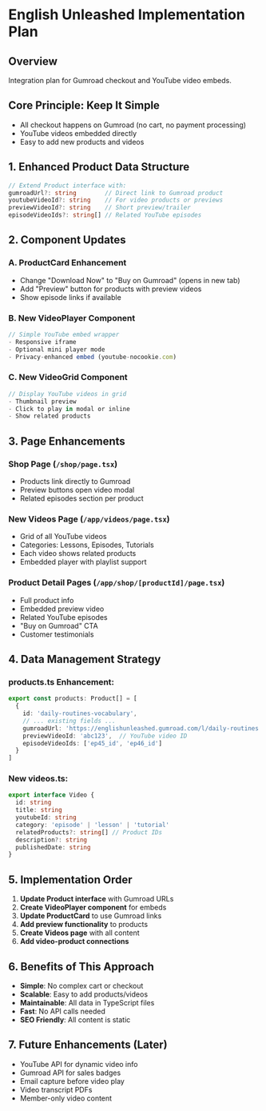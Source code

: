 # English Unleashed Implementation Plan

## Overview
Integration plan for Gumroad checkout and YouTube video embeds.

## Core Principle: Keep It Simple
- All checkout happens on Gumroad (no cart, no payment processing)
- YouTube videos embedded directly
- Easy to add new products and videos

## 1. Enhanced Product Data Structure
```typescript
// Extend Product interface with:
gumroadUrl?: string        // Direct link to Gumroad product
youtubeVideoId?: string    // For video products or previews
previewVideoId?: string    // Short preview/trailer
episodeVideoIds?: string[] // Related YouTube episodes
```

## 2. Component Updates

### A. ProductCard Enhancement
- Change "Download Now" to "Buy on Gumroad" (opens in new tab)
- Add "Preview" button for products with preview videos
- Show episode links if available

### B. New VideoPlayer Component
```typescript
// Simple YouTube embed wrapper
- Responsive iframe
- Optional mini player mode
- Privacy-enhanced embed (youtube-nocookie.com)
```

### C. New VideoGrid Component
```typescript
// Display YouTube videos in grid
- Thumbnail preview
- Click to play in modal or inline
- Show related products
```

## 3. Page Enhancements

### Shop Page (`/shop/page.tsx`)
- Products link directly to Gumroad
- Preview buttons open video modal
- Related episodes section per product

### New Videos Page (`/app/videos/page.tsx`)
- Grid of all YouTube videos
- Categories: Lessons, Episodes, Tutorials
- Each video shows related products
- Embedded player with playlist support

### Product Detail Pages (`/app/shop/[productId]/page.tsx`)
- Full product info
- Embedded preview video
- Related YouTube episodes
- "Buy on Gumroad" CTA
- Customer testimonials

## 4. Data Management Strategy

### products.ts Enhancement:
```typescript
export const products: Product[] = [
  {
    id: 'daily-routines-vocabulary',
    // ... existing fields ...
    gumroadUrl: 'https://englishunleashed.gumroad.com/l/daily-routines',
    previewVideoId: 'abc123',  // YouTube video ID
    episodeVideoIds: ['ep45_id', 'ep46_id']
  }
]
```

### New videos.ts:
```typescript
export interface Video {
  id: string
  title: string
  youtubeId: string
  category: 'episode' | 'lesson' | 'tutorial'
  relatedProducts?: string[] // Product IDs
  description?: string
  publishedDate: string
}
```

## 5. Implementation Order

1. **Update Product interface** with Gumroad URLs
2. **Create VideoPlayer component** for embeds
3. **Update ProductCard** to use Gumroad links
4. **Add preview functionality** to products
5. **Create Videos page** with all content
6. **Add video-product connections**

## 6. Benefits of This Approach
- **Simple**: No complex cart or checkout
- **Scalable**: Easy to add products/videos
- **Maintainable**: All data in TypeScript files
- **Fast**: No API calls needed
- **SEO Friendly**: All content is static

## 7. Future Enhancements (Later)
- YouTube API for dynamic video info
- Gumroad API for sales badges
- Email capture before video play
- Video transcript PDFs
- Member-only video content